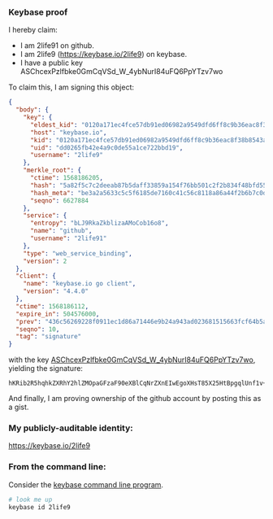 ### Keybase proof

I hereby claim:

  * I am 2life91 on github.
  * I am 2life9 (https://keybase.io/2life9) on keybase.
  * I have a public key ASChcexPzlfbke0GmCqVSd_W_4ybNurI84uFQ6PpYTzv7wo

To claim this, I am signing this object:

```json
{
  "body": {
    "key": {
      "eldest_kid": "0120a171ec4fce57db91ed06982a9549dfd6ff8c9b36eac8f38b8543a3e9613cefef0a",
      "host": "keybase.io",
      "kid": "0120a171ec4fce57db91ed06982a9549dfd6ff8c9b36eac8f38b8543a3e9613cefef0a",
      "uid": "dd0265fb42e4a9c0de55a1ce722bbd19",
      "username": "2life9"
    },
    "merkle_root": {
      "ctime": 1568186205,
      "hash": "5a82f5c7c2deeab87b5daff33859a154f76bb501c2f2b834f48bfd5553546a0020b5c889b4e5e38bb1299e72e082ef10f51e9e62d8dd89e59603a6b82ec840b4",
      "hash_meta": "be3a2a5633c5c5f6185de7160c41c56c8118a86a44f2b6b7c0d46edf87f3973a",
      "seqno": 6627884
    },
    "service": {
      "entropy": "bLJ9RkaZkblizaAMoCob16o8",
      "name": "github",
      "username": "2life91"
    },
    "type": "web_service_binding",
    "version": 2
  },
  "client": {
    "name": "keybase.io go client",
    "version": "4.4.0"
  },
  "ctime": 1568186112,
  "expire_in": 504576000,
  "prev": "436c56269228f0911ec1d86a71446e9b24a943ad023681515663fcf64b5a5b18",
  "seqno": 10,
  "tag": "signature"
}
```

with the key [ASChcexPzlfbke0GmCqVSd_W_4ybNurI84uFQ6PpYTzv7wo](https://keybase.io/2life9), yielding the signature:

```
hKRib2R5hqhkZXRhY2hlZMOpaGFzaF90eXBlCqNrZXnEIwEgoXHsT85X25HtBpgqlUnf1v+MmzbqyPOLhUOj6WE87+8Kp3BheWxvYWTESpcCCsQgQ2xWJpIo8JEewdhqcURumySpQ60CNoFRVmP89ktaWxjEIKZhHGVys+3Fxr8mF4gIvioKIR7Bn7wHPprHMJXLiYiXAgHCo3NpZ8RAlb3U6VpeQJZKeH2L1yyvPsLYTcrtSQjfHkwUffMMhooXXd3M2CVLgn5Kgng9xw5SI4h/yo0cZwM34TkjYjYuBKhzaWdfdHlwZSCkaGFzaIKkdHlwZQildmFsdWXEIBsA6tGb07fed+wsxLrUdhTuVmgFzLe/8FL1eMnhtRIMo3RhZ80CAqd2ZXJzaW9uAQ==

```

And finally, I am proving ownership of the github account by posting this as a gist.

### My publicly-auditable identity:

https://keybase.io/2life9

### From the command line:

Consider the [keybase command line program](https://keybase.io/download).

```bash
# look me up
keybase id 2life9
```
